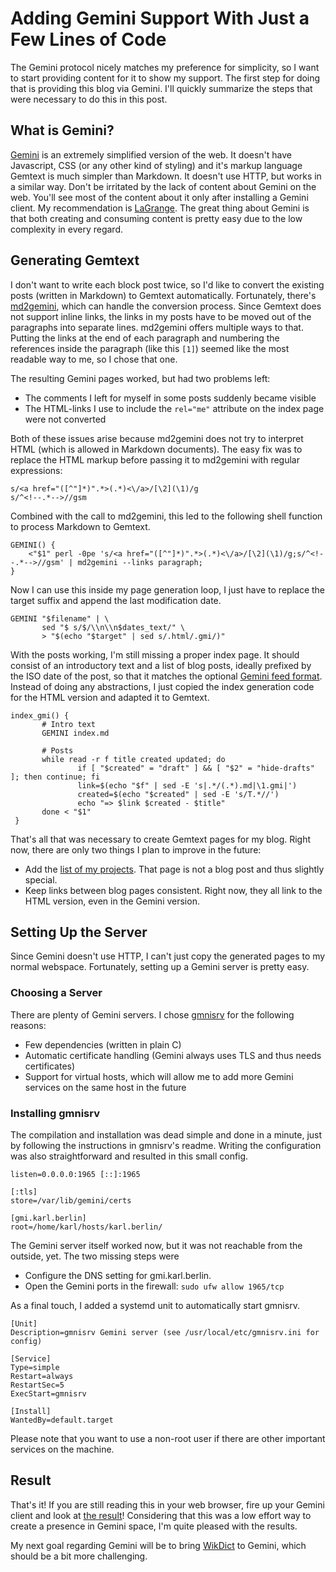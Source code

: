 # Adding Gemini Support With Just a Few Lines of Code

The Gemini protocol nicely matches my preference for simplicity, so I want to start providing content for it to show my support. The first step for doing that is providing this blog via Gemini. I'll quickly summarize the steps that were necessary to do this in this post.

## What is Gemini?

[Gemini](https://gemini.circumlunar.space/) is an extremely simplified version of the web. It doesn't have Javascript, CSS (or any other kind of styling) and it's markup language Gemtext is much simpler than Markdown. It doesn't use HTTP, but works in a similar way. Don't be irritated by the lack of content about Gemini on the web. You'll see most of the content about it only after installing a Gemini client. My recommendation is [LaGrange](https://gmi.skyjake.fi/lagrange/). The great thing about Gemini is that both creating and consuming content is pretty easy due to the low complexity in every regard.

## Generating Gemtext

I don't want to write each block post twice, so I'd like to convert the existing posts (written in Markdown) to Gemtext automatically. Fortunately, there's [md2gemini](https://github.com/makeworld-the-better-one/md2gemini), which can handle the conversion process. Since Gemtext does not support inline links, the links in my posts have to be moved out of the paragraphs into separate lines. md2gemini offers multiple ways to that. Putting the links at the end of each paragraph and numbering the references inside the paragraph (like this `[1]`) seemed like the most readable way to me, so I chose that one.

The resulting Gemini pages worked, but had two problems left:
* The comments I left for myself in some posts suddenly became visible
* The HTML-links I use to include the `rel="me"` attribute on the index page were not converted

Both of these issues arise because md2gemini does not try to interpret HTML (which is allowed in Markdown documents). The easy fix was to replace the HTML markup before passing it to md2gemini with regular expressions:
```
s/<a href="([^"]*)".*>(.*)<\/a>/[\2](\1)/g
s/^<!--.*-->//gsm
```

Combined with the call to md2gemini, this led to the following shell function to process Markdown to Gemtext.
```
GEMINI() {
	<"$1" perl -0pe 's/<a href="([^"]*)".*>(.*)<\/a>/[\2](\1)/g;s/^<!--.*-->//gsm' | md2gemini --links paragraph;
}
```

Now I can use this inside my page generation loop, I just have to replace the target suffix and append the last modification date.

```
GEMINI "$filename" | \
	   sed "$ s/$/\\n\\n$dates_text/" \
	   > "$(echo "$target" | sed s/.html/.gmi/)"
```

With the posts working, I'm still missing a proper index page. It should consist of an introductory text and a list of blog posts, ideally prefixed by the ISO date of the post, so that it matches the optional [Gemini feed format](gemini://gemini.circumlunar.space/docs/companion/subscription.gmi). Instead of doing any abstractions, I just copied the index generation code for the HTML version and adapted it to Gemtext.

```
index_gmi() {
       # Intro text
       GEMINI index.md

       # Posts
       while read -r f title created updated; do
               if [ "$created" = "draft" ] && [ "$2" = "hide-drafts" ]; then continue; fi
               link=$(echo "$f" | sed -E 's|.*/(.*).md|\1.gmi|')
               created=$(echo "$created" | sed -E 's/T.*//')
               echo "=> $link $created - $title"
       done < "$1"
 }
```

That's all that was necessary to create Gemtext pages for my blog. Right now, there are only two things I plan to improve in the future:
* Add the [list of my projects](projects.html). That page is not a blog post and thus slightly special.
* Keep links between blog pages consistent. Right now, they all link to the HTML version, even in the Gemini version.

## Setting Up the Server

Since Gemini doesn't use HTTP, I can't just copy the generated pages to my normal webspace. Fortunately, setting up a Gemini server is pretty easy.

### Choosing a Server

There are plenty of Gemini servers. I chose [gmnisrv](https://git.sr.ht/~sircmpwn/gmnisrv) for the following reasons:
* Few dependencies (written in plain C)
* Automatic certificate handling (Gemini always uses TLS and thus needs certificates)
* Support for virtual hosts, which will allow me to add more Gemini services on the same host in the future

### Installing gmnisrv

The compilation and installation was dead simple and done in a minute, just by following the instructions in gmnisrv's readme. Writing the configuration was also straightforward and resulted in this small config.

```
listen=0.0.0.0:1965 [::]:1965

[:tls]
store=/var/lib/gemini/certs

[gmi.karl.berlin]
root=/home/karl/hosts/karl.berlin/
```

The Gemini server itself worked now, but it was not reachable from the outside, yet. The two missing steps were
* Configure the DNS setting for gmi.karl.berlin.
* Open the Gemini ports in the firewall: `sudo ufw allow 1965/tcp`

As a final touch, I added a systemd unit to automatically start gmnisrv.

```
[Unit]
Description=gmnisrv Gemini server (see /usr/local/etc/gmnisrv.ini for config)

[Service]
Type=simple
Restart=always
RestartSec=5
ExecStart=gmnisrv

[Install]
WantedBy=default.target
```

Please note that you want to use a non-root user if there are other important services on the machine.

## Result

That's it! If you are still reading this in your web browser, fire up your Gemini client and look at [the result](gemini://gmi.karl.berlin/)! Considering that this was a low effort way to create a presence in Gemini space, I'm quite pleased with the results.

My next goal regarding Gemini will be to bring [WikDict](http://www.wikdict.com) to Gemini, which should be a bit more challenging.
